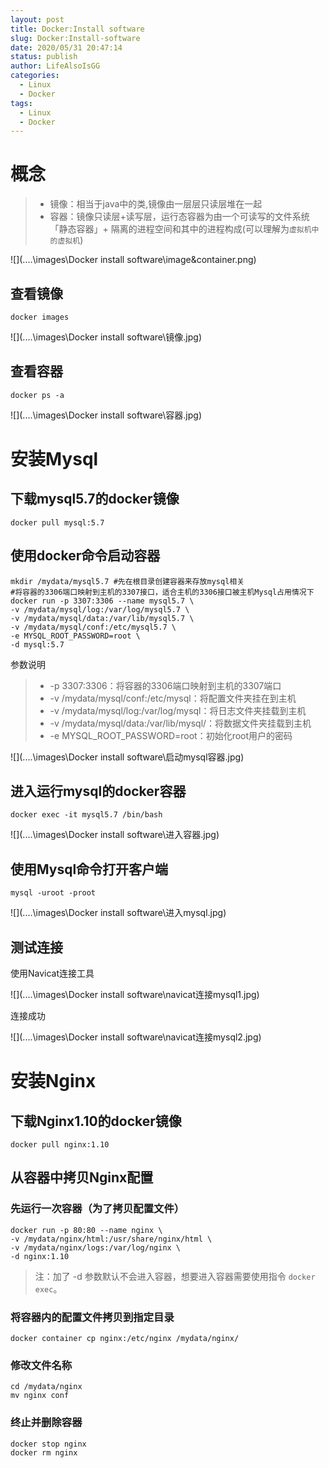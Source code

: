 ```yaml
---
layout: post
title: Docker:Install software
slug: Docker:Install-software
date: 2020/05/31 20:47:14
status: publish
author: LifeAlsoIsGG
categories: 
  - Linux
  - Docker
tags: 
  - Linux
  - Docker
---
```




# 概念

> - 镜像：相当于java中的类,镜像由一层层只读层堆在一起
> - 容器：镜像只读层+读写层，运行态容器为由一个可读写的文件系统「静态容器」+ 隔离的进程空间和其中的进程构成(可以理解为`虚拟机中的虚拟机`)



![](..\..\images\Docker install software\image&container.png)

## 查看镜像

```shell
docker images
```

![](..\..\images\Docker install software\镜像.jpg)



## 查看容器

```shell
docker ps -a
```

![](..\..\images\Docker install software\容器.jpg)



# 安装Mysql

## 下载mysql5.7的docker镜像

```shell
docker pull mysql:5.7
```

## 使⽤docker命令启动容器

```shell
mkdir /mydata/mysql5.7 #先在根目录创建容器来存放mysql相关
#将容器的3306端口映射到主机的3307接口，适合主机的3306接口被主机Mysql占用情况下
docker run -p 3307:3306 --name mysql5.7 \
-v /mydata/mysql/log:/var/log/mysql5.7 \
-v /mydata/mysql/data:/var/lib/mysql5.7 \
-v /mydata/mysql/conf:/etc/mysql5.7 \
-e MYSQL_ROOT_PASSWORD=root \
-d mysql:5.7
```

参数说明 

> - -p 3307:3306：将容器的3306端⼝映射到主机的3307端⼝        
> - -v /mydata/mysql/conf:/etc/mysql：将配置⽂件夹挂在到主机
> - -v /mydata/mysql/log:/var/log/mysql：将⽇志⽂件夹挂载到主机
> - -v /mydata/mysql/data:/var/lib/mysql/：将数据⽂件夹挂载到主机
> - -e MYSQL_ROOT_PASSWORD=root：初始化root⽤户的密码



![](..\..\images\Docker install software\启动mysql容器.jpg)



## 进⼊运⾏mysql的docker容器

```shell
docker exec -it mysql5.7 /bin/bash
```



![](..\..\images\Docker install software\进入容器.jpg)



## 使⽤Mysql命令打开客户端

```shell
mysql -uroot -proot
```



![](..\..\images\Docker install software\进入mysql.jpg)



## 测试连接

使用Navicat连接工具

![](..\..\images\Docker install software\navicat连接mysql1.jpg)



连接成功

![](..\..\images\Docker install software\navicat连接mysql2.jpg)





# 安装Nginx

## 下载Nginx1.10的docker镜像

```shell
docker pull nginx:1.10
```



## 从容器中拷⻉Nginx配置

### 先运⾏⼀次容器（为了拷⻉配置⽂件）

```shell
docker run -p 80:80 --name nginx \
-v /mydata/nginx/html:/usr/share/nginx/html \
-v /mydata/nginx/logs:/var/log/nginx \
-d nginx:1.10
```

> 注：加了 -d 参数默认不会进⼊容器，想要进⼊容器需要使⽤指令 `docker exec`。



### 将容器内的配置⽂件拷⻉到指定⽬录

```shell
docker container cp nginx:/etc/nginx /mydata/nginx/
```



### 修改⽂件名称

```shell
cd /mydata/nginx 
mv nginx conf
```



### 终⽌并删除容器

```shell
docker stop nginx 
docker rm nginx
```

